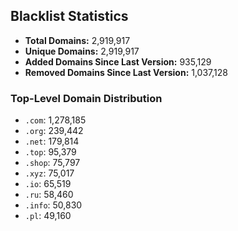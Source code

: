 ## Blacklist Statistics

- **Total Domains:** 2,919,917
- **Unique Domains:** 2,919,917
- **Added Domains Since Last Version:** 935,129
- **Removed Domains Since Last Version:** 1,037,128

### Top-Level Domain Distribution

-  `.com`: 1,278,185
-  `.org`: 239,442
-  `.net`: 179,814
-  `.top`: 95,379
-  `.shop`: 75,797
-  `.xyz`: 75,017
-  `.io`: 65,519
-  `.ru`: 58,460
-  `.info`: 50,830
-  `.pl`: 49,160
